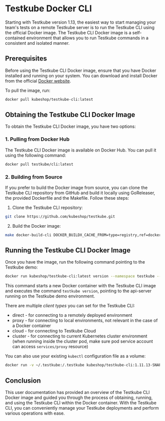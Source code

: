# Testkube Docker CLI

Starting with Testkube version 1.13, the easiest way to start managing your team's tests on a remote Testkube server is to run the Testkube CLI using the official Docker image. The Testkube CLI Docker image is a self-contained environment that allows you to run Testkube commands in a consistent and isolated manner.

## Prerequisites

Before using the Testkube CLI Docker image, ensure that you have Docker installed and running on your system. You can download and install Docker from the official [Docker website](https://www.docker.com/).

To pull the image, run:

```bash
docker pull kubeshop/testkube-cli:latest
```

## Obtaining the Testkube CLI Docker Image

To obtain the Testkube CLI Docker image, you have two options:

### 1. Pulling from Docker Hub

The Testkube CLI Docker image is available on Docker Hub. You can pull it using the following command:

```bash
docker pull testkube/cli:latest
```

### 2. Building from Source

If you prefer to build the Docker image from source, you can clone the Testkube CLI repository from GitHub and build it locally using GoReleaser, the provided Dockerfile and the Makefile. Follow these steps:

1. Clone the Testkube CLI repository:

```bash
git clone https://github.com/kubeshop/testkube.git
```

2. Build the Docker image:

```bash
make docker-build-cli DOCKER_BUILDX_CACHE_FROM=type=registry,ref=docker.io/kubeshop/testkube-cli:latest ALPINE_IMAGE=alpine:3.18.0 BUSYBOX_IMAGE=busybox:1.36.1-musl DOCKER_IMAGE_TAG=local ANALYTICS_TRACKING_ID="" ANALYTICS_API_KEY=""
```

## Running the Testkube CLI Docker Image

Once you have the image, run the following command pointing to the Testkube demo:

```bash
docker run kubeshop/testkube-cli:latest version --namespace testkube --api-uri https://demo.testkube.io/results --client direct
```

This command starts a new Docker container with the Testkube CLI image and executes the command `testkube version`, pointing to the api-server running on the Testkube demo environment.

There are multiple *client types* you can set for the Testkube CLI:

* direct - for connecting to a remotely deployed environment
* proxy - for connecting to local environments, not relevant in the case of a Docker container
* cloud - for connecting to Testkube Cloud
* cluster - for connecting to current Kubernetes cluster environment (when running inside the cluster pod, make sure pod service account can access `services/proxy` resource)

You can also use your existing `kubectl` configuration file as a volume:

```bash
docker run -v ~/.testkube:/.testkube kubeshop/testkube-cli:1.11.13-SNAPSHOT-5f34248fd-arm64v8 --api-uri https://demo.testkube.io/results --client direct version 
```

## Conclusion

This user documentation has provided an overview of the Testkube CLI Docker image and guided you through the process of obtaining, running, and using the Testkube CLI within the Docker container. With the Testkube CLI, you can conveniently manage your Testkube deployments and perform various operations with ease.
